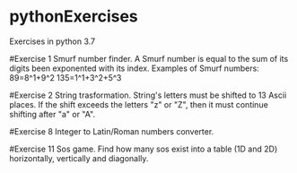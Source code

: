 # pythonExercises
Exercises in python 3.7

#Exercise 1
Smurf number finder. A Smurf number is equal to the sum of its digits been exponented with its index.
Examples of Smurf numbers:
  89=8^1+9^2
  135=1^1+3^2+5^3
  
#Exercise 2
String trasformation. String's letters must be shifted to 13 Ascii places. If the shift exceeds the letters "z" or "Z", then it must continue shifting after "a" or "A".

#Exercise 8
Integer to Latin/Roman numbers converter.

#Exercise 11
Sos game. Find how many sos exist into a table (1D and 2D) horizontally, vertically and diagonally.
